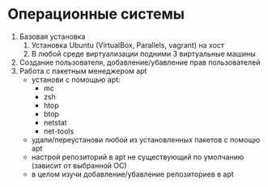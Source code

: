 # Операционные системы 
1. Базовая установка
   1. Установка Ubuntu (VirtualBox, Parallels, vagrant) на хост
   2. В любой среде виртуализации подними 3 виртуальные машины
2. Создание пользователя, добавление/убавление прав пользователей 
3. Работа с пакетным менеджером apt 
   - установи с помощью apt:
      - mc 
      - zsh 
      - htop 
      - btop 
      - netstat 
      - net-tools
   - удали/переустанови любой из установленных пакетов с помощю apt 
   - настрой репозиторий в apt не существующий по умолчанию (зависит от выбранной ОС) 
   - в целом изучи добавление/убавление репозиториев в apt